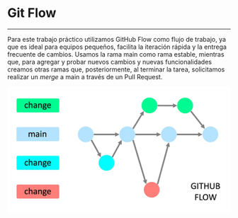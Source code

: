 # Git Flow
---

Para este trabajo práctico utilizamos GitHub Flow como flujo de trabajo, ya que es ideal para equipos pequeños, facilita la iteración rápida y la entrega frecuente de cambios. Usamos la rama main como rama estable, mientras que, para agregar y probar nuevos cambios y nuevas funcionalidades creamos otras ramas que, posteriormente, al terminar la tarea, solicitamos realizar un *merge* a main a través de un Pull Request.

![Image](./utils/github_flow.webp)
